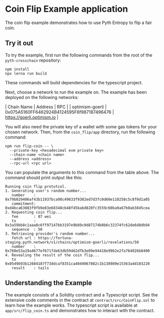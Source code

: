 # Coin Flip Example application

The coin flip example demonstrates how to use Pyth Entropy to flip a fair coin.

## Try it out

To try the example, first run the following commands from the root of the `pyth-crosschain` repository:

```shell
npm install
npx lerna run build
```

These commands will build dependencies for the typescript project.

Next, choose a network to run the example on.
The example has been deployed on the following networks:

| Chain Name | Address | RPC |
| optimism-goerli | 0x075A5160FF6462924B4124595F6f987187496476 | https://goerli.optimism.io |

You will also need the private key of a wallet with some gas tokens for your chosen network.
Then, from the `coin_flip/app` directory, run the following command:

```
npm run flip-coin -- \
  --private-key <hexadecimal evm private key>
  --chain-name <chain name>
  --address <address>
  --rpc-url <rpc url>
```

You can populate the arguments to this command from the table above.
The command should print output like this:

```text
Running coin flip prototcol.
1. Generating user's random number...
   number    : 0x79b029406af43b11937bca98c49633f9382ed7d3fc0d60e110258c5c8f0d1a05
   commitment: 0xd4bca63083f9fb9e83e68348cb48f45babd820fc3559c60ba9a67b0ab3845cea
2. Requesting coin flip...
   fee       : 87 wei
   tx        : 0x3a59bb8c1aaa8c6ff97147bb3197e9b89c0d87174b0b6c32374fc62de6d8db94
   sequence  : 50
3. Retrieving provider's random number...
   fetch url : https://fortuna-staging.pyth.network/v1/chains/optimism-goerli/revelations/50
   number    : 0x760e53a19a4677ef671fde63db59462dfb3e09e94418e9962e2fa764026b8400
4. Revealing the result of the coin flip...
   tx        : 0x0549b93b12684187f73ddcaf8351ca4049867882c1b138989e15363a4d103220
   result    : tails
```

## Understanding the Example

The example consists of a Solidity contract and a Typescript script.
See the extensive code comments in the contract at `contract/src/CoinFlip.sol` to learn how the example works.
The typescript script is available at `app/src/flip_coin.ts` and demonstrates how to interact with the contract.
